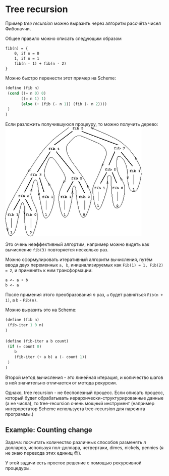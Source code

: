 # Tree recursion

Пример *tree recursion* можно выразить через алгоритм рассчёта чисел Фибоначчи.

Общее правило можно описать следующим образом

```
fib(n) = {
    0, if n = 0
    1, if n = 1
    fib(n - 1) + fib(n - 2)
}
```

Можно быстро перенести этот пример на Scheme:
```scheme
(define (fib n)
 (cond ((= n 0) 0)
       ((= n 1) 1)
       (else (+ (fib (- n 1)) (fib (- n 2))))
 )
)
```
Если разложить получившуюся процеуру, то можно получить дерево:
![tree_recursion.gif](tree_recursion.gif)

Это очень неэффективный алгортим, например можно видеть как вычисление `fib(3)` повторяется несколько раз.

Можно сформулировать итеративный алгоритм вычисления, путём ввода двух переменных `a, b`, инициализируемых как `Fib(1) = 1, Fib(2) = 2`, и применять к ним трансформации:

```
a <- a + b
b <- a
```

После примения этого преобразования *n* раз, `a` будет равняться `Fib(n + 1)`, а `b` - `Fib(n)`.

Можно выразить это на Scheme:

```scheme
(define (fib n)
 (fib-iter 1 0 n)
)

(define (fib-iter a b count)
 (if (= count 0) 
    b
    (fib-iter (+ a b) a (- count 1))
 )
)
```
Второй метод вычисления - это линейная итерация, и количество шагов в ней значительно отличается от метода рекурсии.

Однако, tree recursion - не бесполезный процесс. Если описать процесс, который будет обрабатывать иерархически-структурированные данные (а не числа), то tree-recursion очень мощный инструмент (например интерпретатор Scheme используета tree-recursion для парсинга программы.)

## Example: Counting change

Задача: посчитать количество различных способов разменять *n* долларов, используя пол-доллара, четвертаки, dimes, nickels, pennies (я не знаю перевода этих единиц 😒).

У этой задачи есть простое решение с помощью рекурсивной процедуры. 

